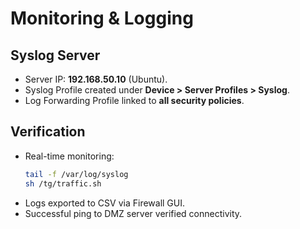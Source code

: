 # Monitoring & Logging

## Syslog Server
- Server IP: **192.168.50.10** (Ubuntu).  
- Syslog Profile created under **Device > Server Profiles > Syslog**.  
- Log Forwarding Profile linked to **all security policies**.  

## Verification
- Real-time monitoring:  
  ```bash
  tail -f /var/log/syslog
  sh /tg/traffic.sh

- Logs exported to CSV via Firewall GUI.
- Successful ping to DMZ server verified connectivity.
